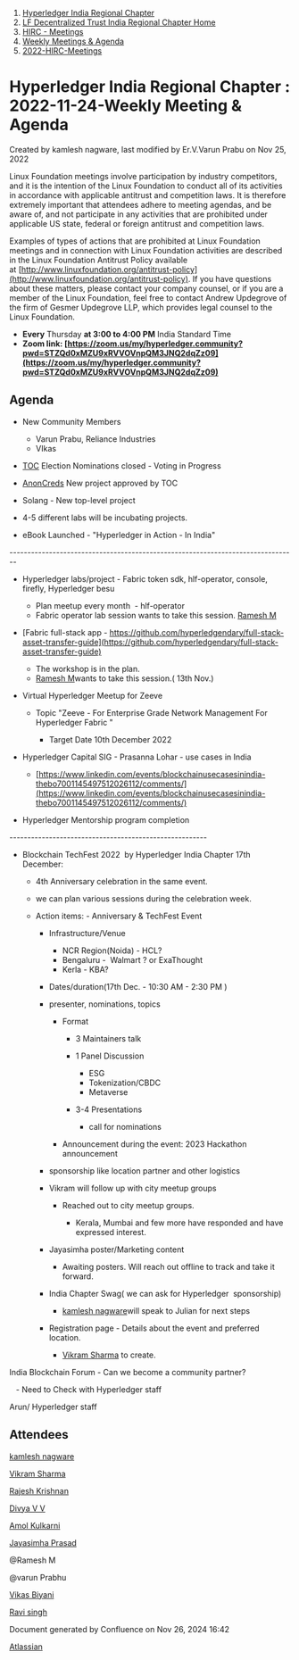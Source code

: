1. [Hyperledger India Regional Chapter](index.html)
2. [LF Decentralized Trust India Regional Chapter Home](LF-Decentralized-Trust-India-Regional-Chapter-Home_19169282.html)
3. [HIRC - Meetings](HIRC---Meetings_19169350.html)
4. [Weekly Meetings &amp; Agenda](19169352.html)
5. [2022-HIRC-Meetings](2022-HIRC-Meetings_19170168.html)

# Hyperledger India Regional Chapter : 2022-11-24-Weekly Meeting &amp; Agenda

Created by kamlesh nagware, last modified by Er.V.Varun Prabu on Nov 25, 2022

Linux Foundation meetings involve participation by industry competitors, and it is the intention of the Linux Foundation to conduct all of its activities in accordance with applicable antitrust and competition laws. It is therefore extremely important that attendees adhere to meeting agendas, and be aware of, and not participate in any activities that are prohibited under applicable US state, federal or foreign antitrust and competition laws.

Examples of types of actions that are prohibited at Linux Foundation meetings and in connection with Linux Foundation activities are described in the Linux Foundation Antitrust Policy available at [http://www.linuxfoundation.org/antitrust-policy](http://www.linuxfoundation.org/antitrust-policy). If you have questions about these matters, please contact your company counsel, or if you are a member of the Linux Foundation, feel free to contact Andrew Updegrove of the firm of Gesmer Updegrove LLP, which provides legal counsel to the Linux Foundation.

- **Every** Thursday **at 3:00 to 4:00 PM** India Standard Time
- **Zoom link: [https://zoom.us/my/hyperledger.community?pwd=STZQd0xMZU9xRVVOVnpQM3JNQ2dqZz09](https://zoom.us/my/hyperledger.community?pwd=STZQd0xMZU9xRVVOVnpQM3JNQ2dqZz09)**

## Agenda

- New Community Members
  
  - Varun Prabu, Reliance Industries
  - VIkas
- [TOC](https://lists.hyperledger.org/g/toc/message/3878) Election Nominations closed - Voting in Progress
- [AnonCreds](https://github.com/hyperledger/hyperledger-hip/pull/7) New project approved by TOC
- Solang - New top-level project
- 4-5 different labs will be incubating projects.
- eBook Launched - "Hyperledger in Action - In India"

\--------------------------------------------------------------------------------

- Hyperledger labs/project - Fabric token sdk, hlf-operator, console, firefly, Hyperledger besu 
  
  - Plan meetup every month  - hlf-operator
  - Fabric operator lab session wants to take this session. [Ramesh M](https://lf-hyperledger.atlassian.net/wiki/people/5dffa51885a8c90ecac82cd5?ref=confluence)
- [Fabric full-stack app - https://github.com/hyperledgendary/full-stack-asset-transfer-guide](https://github.com/hyperledgendary/full-stack-asset-transfer-guide)
  
  - The workshop is in the plan.
  - [Ramesh M](https://lf-hyperledger.atlassian.net/wiki/people/5dffa51885a8c90ecac82cd5?ref=confluence)wants to take this session.( 13th Nov.)
- Virtual Hyperledger Meetup for Zeeve 
  
  - Topic "Zeeve - For Enterprise Grade Network Management For Hyperledger Fabric "
    
    - Target Date 10th December 2022
- Hyperledger Capital SIG - Prasanna Lohar - use cases in India 
  
  - [https://www.linkedin.com/events/blockchainusecasesinindia-thebo7001145497512026112/comments/](https://www.linkedin.com/events/blockchainusecasesinindia-thebo7001145497512026112/comments/)
- Hyperledger Mentorship program completion

\-------------------------------------------------------

- Blockchain TechFest 2022  by Hyperledger India Chapter 17th December: 
  
  - 4th Anniversary celebration in the same event.
  - we can plan various sessions during the celebration week.
  - Action items: - Anniversary &amp; TechFest Event 
    
    - Infrastructure/Venue
      
      - NCR Region(Noida) - HCL?
      - Bengaluru -  Walmart ? or ExaThought
      - Kerla - KBA?
    - Dates/duration(17th Dec. - 10:30 AM - 2:30 PM )
    - presenter, nominations, topics 
      
      - Format
        
        - 3 Maintainers talk
        - 1 Panel Discussion
          
          - ESG
          - Tokenization/CBDC
          - Metaverse
        - 3-4 Presentations 
          
          - call for nominations
      - Announcement during the event: 2023 Hackathon announcement
    - sponsorship like location partner and other logistics
    - Vikram will follow up with city meetup groups
      
      - Reached out to city meetup groups.
        
        - Kerala, Mumbai and few more have responded and have expressed interest.
    - Jayasimha poster/Marketing content
      
      - Awaiting posters. Will reach out offline to track and take it forward.
    - India Chapter Swag( we can ask for Hyperledger  sponsorship)
      
      - [kamlesh nagware](https://lf-hyperledger.atlassian.net/wiki/people/557058:8e1fc425-f938-4b39-ad13-9cd8b0ddde52?ref=confluence)will speak to Julian for next steps
    - Registration page - Details about the event and preferred location.
      
      - [Vikram Sharma](https://lf-hyperledger.atlassian.net/wiki/people/712020:af0c3f29-e190-4dc2-9098-9266b1dc0dab?ref=confluence) to create.

India Blockchain Forum - Can we become a community partner?

   - Need to Check with Hyperledger staff

Arun/ Hyperledger staff 

## Attendees

[kamlesh nagware](https://lf-hyperledger.atlassian.net/wiki/people/557058:8e1fc425-f938-4b39-ad13-9cd8b0ddde52?ref=confluence)

[Vikram Sharma](https://lf-hyperledger.atlassian.net/wiki/people/712020:8ac96720-4e35-4aaa-a882-c585f41e461d?ref=confluence)

[Rajesh Krishnan](https://lf-hyperledger.atlassian.net/wiki/people/712020:edfbbf83-28be-4c2e-8863-7b0570fb781e?ref=confluence)

[Divya V V](https://lf-hyperledger.atlassian.net/wiki/people/63b68da4741248746bf86411?ref=confluence)

[Amol Kulkarni](https://lf-hyperledger.atlassian.net/wiki/people/712020:afe6231e-4bfa-48fe-a72b-997b7781eed9?ref=confluence)

[Jayasimha Prasad](https://lf-hyperledger.atlassian.net/wiki/people/5ca405cce623ae19ec54e4e3?ref=confluence)

@Ramesh M

@varun Prabhu

[Vikas Biyani](https://lf-hyperledger.atlassian.net/wiki/people/5d838d24696ec70c3366bdf7?ref=confluence)

[Ravi singh](https://lf-hyperledger.atlassian.net/wiki/people/6207b125f5d29a0068fd3a32?ref=confluence)

Document generated by Confluence on Nov 26, 2024 16:42

[Atlassian](http://www.atlassian.com/)
